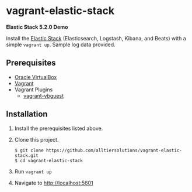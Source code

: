 # vagrant-elastic-stack
**Elastic Stack 5.2.0 Demo**

Install the [Elastic Stack](https://www.elastic.co/products) (Elasticsearch, Logstash, Kibana, and Beats) with a simple `vagrant up`. Sample log data provided.

## Prerequisites
* [Oracle VirtualBox](https://www.virtualbox.org/wiki/Downloads)
* [Vagrant](https://www.vagrantup.com/downloads.html)
* Vagrant Plugins
  * [vagrant-vbguest](https://github.com/dotless-de/vagrant-vbguest)

## Installation
1. Install the prerequisites listed above.
2. Clone this project.

    ```
    $ git clone https://github.com/alltiersolutions/vagrant-elastic-stack.git
    $ cd vagrant-elastic-stack
    ```
3. Run `vagrant up`
4. Navigate to [http://localhost:5601](http://localhost:5601)
